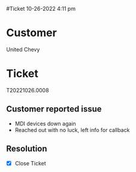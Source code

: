 #Ticket 
10-26-2022
4:11 pm

# Customer

United Chevy

# Ticket

T20221026.0008

## Customer reported issue

- MDI devices down again
- Reached out with no luck, left info for callback

## Resolution


- [x] Close Ticket